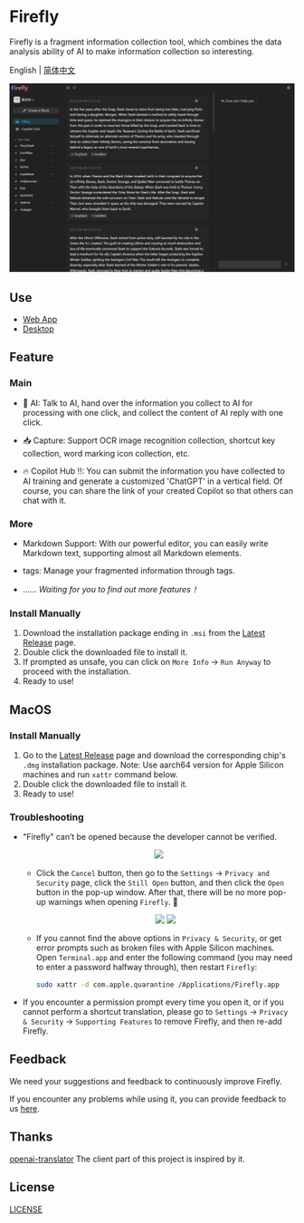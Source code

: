 # Firefly

Firefly is a fragment information collection tool, which combines the data analysis ability of AI to make information collection so interesting.

English | [简体中文](./README-zh_CN.md)

![hero](./packages/app/src/assets/images/hero.png)

## Use

- [Web App](https://firefly.best)
- [Desktop](https://github.com/chenyueban/firefly/releases)

## Feature

### Main

- 🤖 AI: Talk to AI, hand over the information you collect to AI for processing with one click, and collect the content of AI reply with one click.

- 📥 Capture: Support OCR image recognition collection, shortcut key collection, word marking icon collection, etc.

- 🔥 Copilot Hub !!: You can submit the information you have collected to AI training and generate a customized 'ChatGPT' in a vertical field. Of course, you can share the link of your created Copilot so that others can chat with it.

### More

- Markdown Support: With our powerful editor, you can easily write Markdown text, supporting almost all Markdown elements.

- tags: Manage your fragmented information through tags.

- ...... _Waiting for you to find out more features！_

### Install Manually

1. Download the installation package ending in `.msi` from the [Latest Release](https://github.com/chenyueban/firefly/releases/latest) page.
2. Double click the downloaded file to install it.
3. If prompted as unsafe, you can click on `More Info` -> `Run Anyway` to proceed with the installation.
4. Ready to use!

## MacOS

### Install Manually

1. Go to the [Latest Release](https://github.com/chenyueban/firefly/releases/latest) page and download the corresponding chip's `.dmg` installation package. Note: Use aarch64 version for Apple Silicon machines and run `xattr` command below.
2. Double click the downloaded file to install it.
3. Ready to use!

### Troubleshooting

- "Firefly" can’t be opened because the developer cannot be verified.

  <p align="center">
    <img width="300" src="https://user-images.githubusercontent.com/1206493/223916804-45ce3f34-6a4a-4baf-a0c1-4ab5c54c521f.png" />
  </p>

  - Click the `Cancel` button, then go to the `Settings` -> `Privacy and Security` page, click the `Still Open` button, and then click the `Open` button in the pop-up window. After that, there will be no more pop-up warnings when opening `Firefly`. 🎉
  
    <p align="center">
      <img width="500" src="https://user-images.githubusercontent.com/1206493/223916970-9c99f15e-cf61-4770-b92d-4a78f980bb26.png" /> <img width="200" src="https://user-images.githubusercontent.com/1206493/223917449-ed1ac19f-c43d-4b13-9888-79ba46ceb862.png" />
    </p>

  - If you cannot find the above options in `Privacy & Security`, or get error prompts such as broken files with Apple Silicon machines. Open `Terminal.app` and enter the following command (you may need to enter a password halfway through), then restart `Firefly`:

    ```sh
    sudo xattr -d com.apple.quarantine /Applications/Firefly.app
    ```

- If you encounter a permission prompt every time you open it, or if you cannot perform a shortcut translation, please go to `Settings` -> `Privacy & Security` -> `Supporting Features` to remove Firefly, and then re-add Firefly.

## Feedback

We need your suggestions and feedback to continuously improve Firefly.

If you encounter any problems while using it, you can provide feedback to us [here](https://discord.gg/qxqNEGyH3k).

## Thanks

[openai-translator](https://github.com/yetone/openai-translator) The client part of this project is inspired by it.

## License

[LICENSE](./LICENSE)
